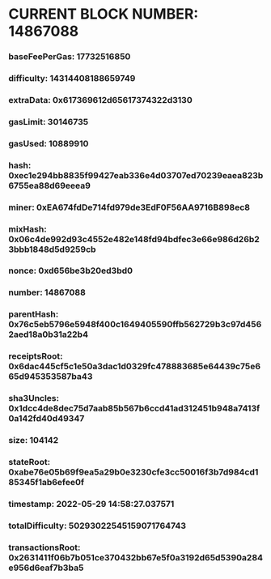 # CURRENT BLOCK NUMBER: 14867088

### baseFeePerGas: 17732516850
### difficulty: 14314408188659749
### extraData: 0x617369612d65617374322d3130
### gasLimit: 30146735
### gasUsed: 10889910
### hash: 0xec1e294bb8835f99427eab336e4d03707ed70239eaea823b6755ea88d69eeea9
### miner: 0xEA674fdDe714fd979de3EdF0F56AA9716B898ec8
### mixHash: 0x06c4de992d93c4552e482e148fd94bdfec3e66e986d26b23bbb1848d5d9259cb
### nonce: 0xd656be3b20ed3bd0
### number: 14867088
### parentHash: 0x76c5eb5796e5948f400c1649405590ffb562729b3c97d4562aed18a0b31a22b4
### receiptsRoot: 0x6dac445cf5c1e50a3dac1d0329fc478883685e64439c75e665d945353587ba43
### sha3Uncles: 0x1dcc4de8dec75d7aab85b567b6ccd41ad312451b948a7413f0a142fd40d49347
### size: 104142
### stateRoot: 0xabe76e05b69f9ea5a29b0e3230cfe3cc50016f3b7d984cd185345f1ab6efee0f
### timestamp: 2022-05-29 14:58:27.037571
### totalDifficulty: 50293022545159071764743
### transactionsRoot: 0x2631411f06b7b051ce370432bb67e5f0a3192d65d5390a284e956d6eaf7b3ba5
